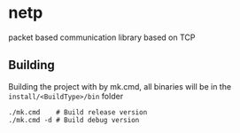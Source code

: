 # netp
 
packet based communication library based on TCP




## Building

Building the project with by mk.cmd, all binaries will be in the `install/<BuildType>/bin` folder

```
./mk.cmd    # Build release version
./mk.cmd -d # Build debug version
```

